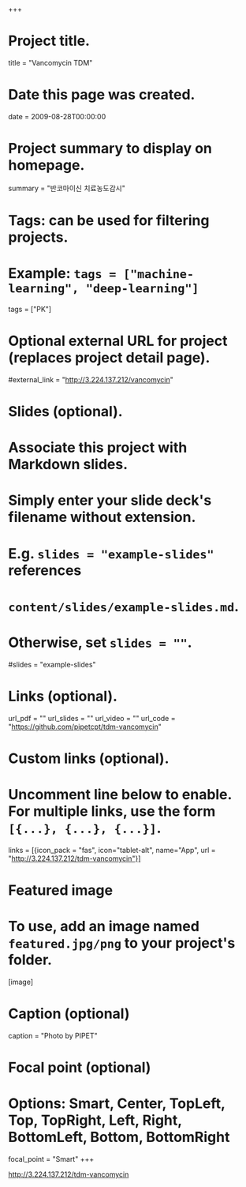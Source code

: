 +++
# Project title.
title = "Vancomycin TDM"

# Date this page was created.
date = 2009-08-28T00:00:00

# Project summary to display on homepage.
summary = "반코마이신 치료농도감시"

# Tags: can be used for filtering projects.
# Example: `tags = ["machine-learning", "deep-learning"]`
tags = ["PK"]

# Optional external URL for project (replaces project detail page).
#external_link = "http://3.224.137.212/vancomycin"

# Slides (optional).
#   Associate this project with Markdown slides.
#   Simply enter your slide deck's filename without extension.
#   E.g. `slides = "example-slides"` references 
#   `content/slides/example-slides.md`.
#   Otherwise, set `slides = ""`.
#slides = "example-slides"

# Links (optional).
url_pdf = ""
url_slides = ""
url_video = ""
url_code = "https://github.com/pipetcpt/tdm-vancomycin"

# Custom links (optional).
#   Uncomment line below to enable. For multiple links, use the form `[{...}, {...}, {...}]`.
links = [{icon_pack = "fas", icon="tablet-alt", name="App", url = "http://3.224.137.212/tdm-vancomycin"}]

# Featured image
# To use, add an image named `featured.jpg/png` to your project's folder. 
[image]
  # Caption (optional)
  caption = "Photo by PIPET"
  
  # Focal point (optional)
  # Options: Smart, Center, TopLeft, Top, TopRight, Left, Right, BottomLeft, Bottom, BottomRight
  focal_point = "Smart"
+++

<http://3.224.137.212/tdm-vancomycin>
